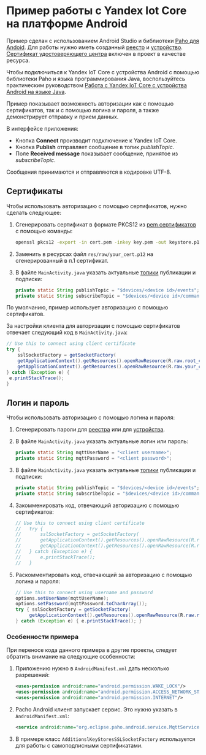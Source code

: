 # Пример работы с Yandex Iot Core на платформе Android

Пример сделан с использованием Android Studio и библиотеки [Paho для Andoid](https://github.com/eclipse/paho.mqtt.android). Для работы нужно иметь созданный [реестр](https://cloud.yandex.ru/docs/iot-core/quickstart#create-registry) и [устройство](https://cloud.yandex.ru/docs/iot-core/quickstart#create-device). [Сертификат удостоверяющего центра](https://storage.yandexcloud.net/mqtt/rootCA.crt) включен в проект в качестве ресурса.

Чтобы подключиться к Yandex IoT Core с устройства Android с помощью библиотеки Paho и языка программирования Java, воспользуйтесь практическим руководством [Работа с Yandex IoT Core с устройства Android на языке Java](https://yandex.cloud/ru/docs/tutorials/iot/android-java).

Пример показывает возможность авторизации как с помощью сертификатов, так и с помощью логина и пароля, а также демонстрирует отправку и прием данных.

В интерфейсе приложения:
* Кнопка **Connect** производит подключение к Yandex IoT Core.
* Кнопка **Publish** отправляет сообщение в топик *publishTopic*.
* Поле **Received message** показывает сообщение, принятое из *subscribeTopic*.

Сообщения принимаются и отправляются в кодировке UTF-8.


## Сертификаты

Чтобы использовать авторизацию с помощью сертификатов, нужно сделать следующее:

1. Сгенерировать сертификат в формате PKCS12 из [pem сертификатов](https://cloud.yandex.ru/docs/iot-core/quickstart#create-ca) с помощью команды:

    ```bash
    openssl pkcs12 -export -in cert.pem -inkey key.pem -out keystore.p12
    ```

1. Заменить в ресурсах файл `res/raw/your_cert.p12` на сгенерированный в п.1 сертификат.
1. В файле `MainActivity.java` указать актуальные [топики](https://cloud.yandex.ru/docs/iot-core/concepts/topic) публикации и подписки:

    ```java
    private static String publishTopic = "$devices/<device id>/events";
    private static String subscribeTopic = "$devices/<device id>/commands";
    ```

По умолчанию, пример использует авторизацию с помощью сертификатов.

За настройки клиента для авторизации с помощью сертификатов отвечает следующий код в `MainActivity.java`:

```java
// Use this to connect using client certificate
try {  
    sslSocketFactory = getSocketFactory(
    getApplicationContext().getResources().openRawResource(R.raw.root_ca),
    getApplicationContext().getResources().openRawResource(R.raw.your_cert), "");
} catch (Exception e) {  
 e.printStackTrace();
}
```


## Логин и пароль

Чтобы использовать авторизацию с помощью логина и пароля:

1. Сгенерировать пароли для [реестра](https://cloud.yandex.ru/docs/iot-core/operations/password/registry-password) или для [устройства](https://cloud.yandex.ru/docs/iot-core/operations/password/device-password).
1. В файле `MainActivity.java` указать актуальные логин или пароль:

    ```java
    private static String mqttUserName = "<client username>";
    private static String mqttPassword = "<client password>";
    ```

1. В файле `MainActivity.java` указать актуальные [топики](https://cloud.yandex.ru/docs/iot-core/concepts/topic) публикации и подписки:

    ```java
    private static String publishTopic = "$devices/<device id>/events";
    private static String subscribeTopic = "$devices/<device id>/commands";
    ```

1. Закомменировать код, отвечающий авторизацию с помощью сертификатов:

    ```java
    // Use this to connect using client certificate  
    //   try {  
    //       sslSocketFactory = getSocketFactory(  
    //       getApplicationContext().getResources().openRawResource(R.raw.root_ca),  
    //       getApplicationContext().getResources().openRawResource(R.raw.your_cert), "");  
    //   } catch (Exception e) {  
    //       e.printStackTrace();  
    //   }  
    ```

1. Раскомментировать код, отвечающий за авторизацию с помощью логина и пароля:

    ```java
    // Use this to connect using username and password  
    options.setUserName(mqttUserName); 
    options.setPassword(mqttPassword.toCharArray());  
    try { sslSocketFactory = getSocketFactory(
         getApplicationContext().getResources().openRawResource(R.raw.root_ca), null, ""); 
    } catch (Exception e) { e.printStackTrace(); }  
    ```


### Особенности примера

При переносе кода данного примера в другие проекты, следует обратить внимание на следующие особенности:

1. Приложению нужно в `AndroidManifest.xml` дать несколько разрешений:

    ```xml
    <uses-permission android:name="android.permission.WAKE_LOCK"/>
    <uses-permission android:name="android.permission.ACCESS_NETWORK_STATE"/>
    <uses-permission android:name="android.permission.INTERNET"/>
    ```

1. Pacho Android клиент запускает сервис. Это нужно указать в `AndroidManifest.xml`:

   ```xml
   <service android:name="org.eclipse.paho.android.service.MqttService"/>
   ```

1. В примере класс `AdditionslKeyStoresSSLSocketFactory` используется для работы с самоподписными сертификатами.
